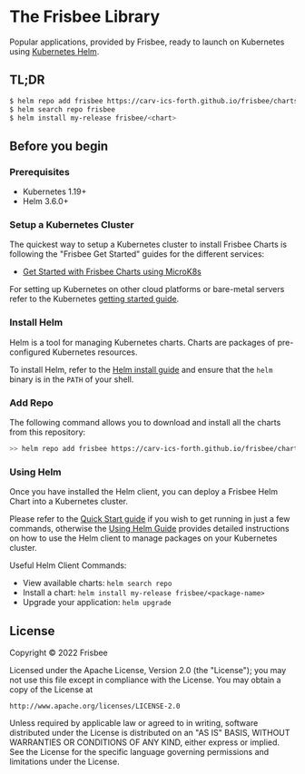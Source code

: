 # The Frisbee Library 

Popular applications, provided by Frisbee, ready to launch on Kubernetes using [Kubernetes Helm](https://github.com/helm/helm).

## TL;DR

```bash
$ helm repo add frisbee https://carv-ics-forth.github.io/frisbee/charts
$ helm search repo frisbee
$ helm install my-release frisbee/<chart>
```



## Before you begin



### Prerequisites

* Kubernetes 1.19+
* Helm 3.6.0+



### Setup a Kubernetes Cluster

The quickest way to setup a Kubernetes cluster to install Frisbee Charts is following the "Frisbee Get Started" guides for the different services:

- [Get Started with Frisbee Charts using MicroK8s](docs/get-started-microk8s/)



For setting up Kubernetes on other cloud platforms or bare-metal servers refer to the Kubernetes [getting started guide](https://kubernetes.io/docs/getting-started-guides/).



### Install Helm

Helm is a tool for managing Kubernetes charts. Charts are packages of pre-configured Kubernetes resources.

To install Helm, refer to the [Helm install guide](https://github.com/helm/helm#install) and ensure that the `helm` binary is in the `PATH` of your shell.



### Add Repo

The following command allows you to download and install all the charts from this repository:

```bash
>> helm repo add frisbee https://carv-ics-forth.github.io/frisbee/charts
```



### Using Helm



Once you have installed the Helm client, you can deploy a Frisbee Helm Chart into a Kubernetes cluster.

Please refer to the [Quick Start guide](https://helm.sh/docs/intro/quickstart/) if you wish to get running in just a few commands, otherwise the [Using Helm Guide](https://helm.sh/docs/intro/using_helm/) provides detailed instructions on how to use the Helm client to manage packages on your Kubernetes cluster.

Useful Helm Client Commands:
* View available charts: `helm search repo`
* Install a chart: `helm install my-release frisbee/<package-name>`
* Upgrade your application: `helm upgrade`



## License

Copyright &copy; 2022 Frisbee

Licensed under the Apache License, Version 2.0 (the "License"); you may not use this file except in compliance with the License. You may obtain a copy of the License at

    http://www.apache.org/licenses/LICENSE-2.0

Unless required by applicable law or agreed to in writing, software distributed under the License is distributed on an "AS IS" BASIS, WITHOUT WARRANTIES OR CONDITIONS OF ANY KIND, either express or implied. See the License for the specific language governing permissions and limitations under the License.

